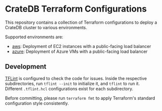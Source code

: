 # CrateDB Terraform Configurations
This repository contains a collection of Terraform configurations to deploy a CrateDB cluster to various environments.

Supported environments are:
* [aws](aws): Deployment of EC2 instances with a public-facing load balancer
* [azure](azure): Deployment of Azure VMs with a public-facing load balancer

## Development
[TFLint](https://github.com/terraform-linters/tflint) is configured to check the code for issues.
Inside the respective subdirectories, run `tflint --init` to initialize it, and `tflint` to run it. Different `.tflint.hcl` configurations exist for each subdirectory.

Before committing, please run `terraform fmt` to apply Terraform's standard configuration style consistently.
